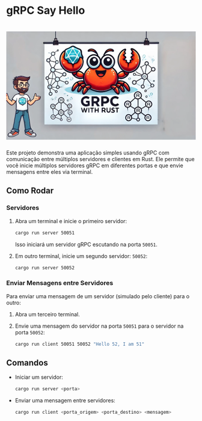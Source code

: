 
# gRPC Say Hello

<h1 align="center">
  <img src="./assets/banner.webp" alt="Box" width="600px" />
</h1>

Este projeto demonstra uma aplicação simples usando gRPC com comunicação entre múltiplos servidores e clientes em Rust. Ele permite que você inicie múltiplos servidores gRPC em diferentes portas e que envie mensagens entre eles via terminal.

## Como Rodar

### Servidores

1. Abra um terminal e inicie o primeiro servidor:

   ```bash
   cargo run server 50051
   ```

   Isso iniciará um servidor gRPC escutando na porta `50051`.

2. Em outro terminal, inicie um segundo servidor: `50052`:

   ```bash
   cargo run server 50052
   ```

### Enviar Mensagens entre Servidores

Para enviar uma mensagem de um servidor (simulado pelo cliente) para o outro:

1. Abra um terceiro terminal.
2. Envie uma mensagem do servidor na porta `50051` para o servidor na porta `50052`:

   ```bash
   cargo run client 50051 50052 "Hello 52, I am 51"
   ```

## Comandos

- Iniciar um servidor:

  ```bash
  cargo run server <porta>
  ```

- Enviar uma mensagem entre servidores:

  ```bash
  cargo run client <porta_origem> <porta_destino> <mensagem>
  ```